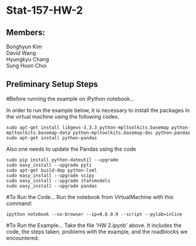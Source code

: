 Stat-157-HW-2
=============

Members:  
--
Bonghyun Kim  
David Wang  
Hyungkyu Chang  
Sung Hoon Choi  


Preliminary Setup Steps
-----------------------
#Before running the example on iPython notebook...

In order to run the example below, it is necessary to install the packages in the virtual machine using the following codes.

    sudo apt-get install libgeos-3.3.3 python-mpltoolkits.basemap python-mpltoolkits.basemap-data python-mpltoolkits.basemap-doc python-pandas
    sudo apt-get install python-pandas
    
Also one needs to update the Pandas using the code

    sudo pip install python-dateutil --upgrade
    sudo easy_install --upgrade pytz
    sudo apt-get build-dep python-lxml
    sudo easy_install --upgrade scipy
    sudo easy_install --upgrade statsmodels
    sudo easy_install --upgrade pandas

#To Run the Code...
Run the notebook from VirtualMachine with this command:

    ipython notebook --no-browser --ip=0.0.0.0 --script --pylab=inline

#To Run the Example...
Take the file 'HW 2.ipynb' above.
It includes the code, the steps taken, problems with the example, and the roadblocks we encountered.
